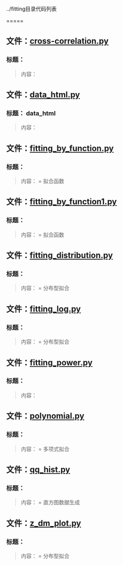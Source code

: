 ../fitting目录代码列表
=====

## 文件：[cross-correlation.py](cross-correlation.py)### 标题：> 内容：
## 文件：[data_html.py](data_html.py)### 标题：         data_html
> 内容：       

## 文件：[fitting_by_function.py](fitting_by_function.py)### 标题：> 内容： = 拟合函数

## 文件：[fitting_by_function1.py](fitting_by_function1.py)### 标题：> 内容： = 拟合函数

## 文件：[fitting_distribution.py](fitting_distribution.py)### 标题：> 内容： = 分布型拟合

## 文件：[fitting_log.py](fitting_log.py)### 标题：> 内容： = 分布型拟合

## 文件：[fitting_power.py](fitting_power.py)### 标题：> 内容：
## 文件：[polynomial.py](polynomial.py)### 标题：> 内容： = 多项式拟合

## 文件：[qq_hist.py](qq_hist.py)### 标题：> 内容： = 直方图数据生成

## 文件：[z_dm_plot.py](z_dm_plot.py)### 标题：> 内容： = 分布型拟合

